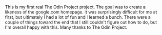 This is my first real The Odin Project project. The goal was to create a likeness of the google.com homepage. It was surprisingly difficult for me at first, but ultimately I had a lot of fun and I learned a bunch. There were a couple of things toward the end that I still couldn't figure out how to do, but I'm overall happy with this. Many thanks to The Odin Project. 